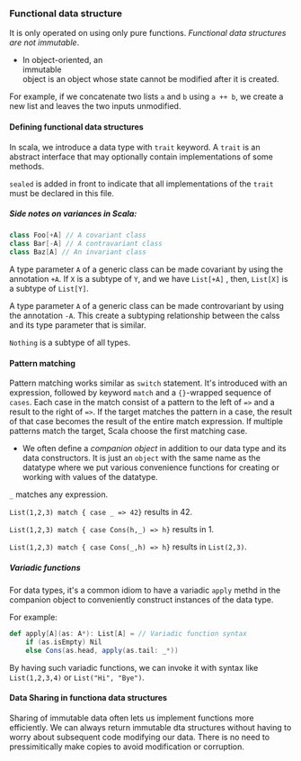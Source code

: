 ### Functional data structure

It is only operated on using only pure functions. *Functional data structures are not immutable*. 

* In object-oriented, an <br>immutable</br> object is an object whose state cannot be modified after it is created. 

For example, if we concatenate two lists `a` and `b` using `a ++ b`, we create a new list and leaves the two inputs unmodified. 

#### Defining functional data structures

In scala, we introduce a data type with `trait` keyword. A `trait` is an abstract interface that may optionally contain implementations of some methods.

`sealed` is added in front to indicate that all implementations of the `trait` must be declared in this file.

##### Side notes on variances in Scala:

```scala
class Foo[+A] // A covariant class 
class Bar[-A] // A contravariant class 
class Baz[A] // An invariant class
```
A type parameter `A` of a generic class can be made covariant by using the annotation `+A`. If `X` is a subtype of `Y`, and we have `List[+A]` , then, `List[X]` is a subtype of `List[Y]`.

A type parameter `A` of a generic class can be made controvariant by using the annotation `-A`. This create a subtyping relationship between the calss and its type parameter that is similar. 

`Nothing` is a subtype of all types.

#### Pattern matching

Pattern matching works similar as `switch` statement. It's introduced with an expression, followed by keyword `match` and a `{}`-wrapped sequence of `cases`. Each case in the match consist of a pattern to the left of `=>` and a result to the right of `=>`. If the target matches the pattern in a case, the result of that case becomes the result of the entire match expression. If multiple patterns match the target, Scala choose the first matching case.

* We often define a *companion object* in addition to our data type and its data constructors. It is just an `object` with the same name as the datatype where we put various convenience functions for creating or working with values of the datatype.

`_` matches any expression.

`List(1,2,3) match { case _ => 42}` results in 42.

`List(1,2,3) match { case Cons(h,_) => h}` results in 1.

`List(1,2,3) match { case Cons(_,h) => h}` results in `List(2,3)`.

##### Variadic functions

For data types, it's a common idiom to have a variadic `apply` methd in the companion object to conveniently construct instances of the data type.

For example:

```scala
def apply[A](as: A*): List[A] = // Variadic function syntax
    if (as.isEmpty) Nil
    else Cons(as.head, apply(as.tail: _*))
```
By having such variadic functions, we can invoke it with syntax like `List(1,2,3,4)` or `List("Hi", "Bye")`.

#### Data Sharing in functiona data structures

Sharing of immutable data often lets us implement functions more efficiently. We can always return immutable dta structures without having to worry about subsequent code modifying our data. There is no need to pressimitically make copies to avoid modification or corruption.


